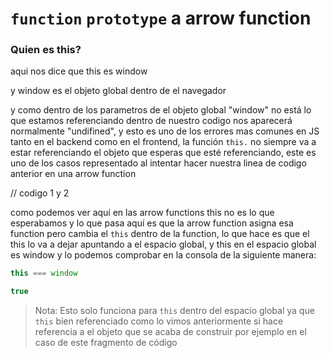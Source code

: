 # ```function``` ```prototype``` a arrow function
### Quien es this?

>
aqui nos dice que this es window

y window es el objeto global dentro de el navegador 

y como dentro de los parametros de el objeto global "window" no está lo que estamos referenciando dentro de nuestro codigo nos aparecerá normalmente "undifined", y esto es uno de los errores mas comunes en JS tanto en el backend como en el frontend, la función ```this.``` no siempre va a estar referenciando el objeto que esperas que esté referenciando, este es uno de los casos representado al intentar hacer nuestra linea de codigo anterior en una arrow function

// codigo 1 y 2

como podemos ver aquí en las arrow functions this no es lo que esperabamos y lo que pasa aquí es que la arrow function asigna esa function pero cambia el ```this``` dentro de la function, lo que hace es que el this lo va a dejar apuntando a el espacio global, y this en el espacio global es window y lo podemos comprobar en la consola de la siguiente manera:

```js
this === window

true
```

>Nota: Esto solo funciona para ```this``` dentro del espacio global ya que ```this``` bien referenciado como lo vimos anteriormente si hace referencia a el objeto que se acaba de construir por ejemplo en el caso de este fragmento de código 
